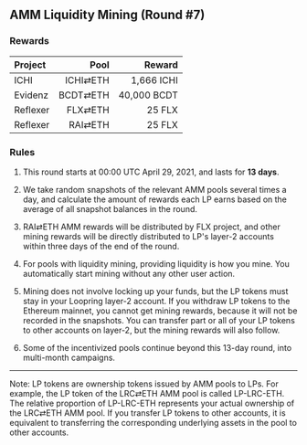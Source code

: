 ## AMM Liquidity Mining (Round #7)


### Rewards


| **Project** | **Pool** | **Reward** |
| :--- | ---: | ---: |
ICHI | ICHI⇄ETH | 1,666 ICHI |
Evidenz | BCDT⇄ETH | 40,000 BCDT |
Reflexer | FLX⇄ETH | 25 FLX |
Reflexer | RAI⇄ETH | 25 FLX |

### Rules

1) This round starts at 00:00 UTC April 29, 2021, and lasts for **13 days**.

2) We take random snapshots of the relevant AMM pools several times a day, and calculate the amount of rewards each LP earns based on the average of all snapshot balances in the round.

3) RAI⇄ETH AMM rewards will be distributed by FLX project, and other mining rewards will be directly distributed to LP's layer-2 accounts within three days of the end of the round.

4) For pools with liquidity mining, providing liquidity is how you mine. You automatically start mining without any other user action.

5) Mining does not involve locking up your funds, but the LP tokens must stay in your Loopring layer-2 account. If you withdraw LP tokens to the Ethereum mainnet, you cannot get mining rewards, because it will not be recorded in the snapshots. You can transfer part or all of your LP tokens to other accounts on layer-2, but the mining rewards will also follow.

6) Some of the incentivized pools continue beyond this 13-day round, into multi-month campaigns.


---

Note: LP tokens are ownership tokens issued by AMM pools to LPs. For example, the LP token of the LRC⇄ETH AMM pool is called LP-LRC-ETH. The relative proportion of LP-LRC-ETH represents your actual ownership of the LRC⇄ETH AMM pool. If you transfer LP tokens to other accounts, it is equivalent to transferring the corresponding underlying assets in the pool to other accounts.

